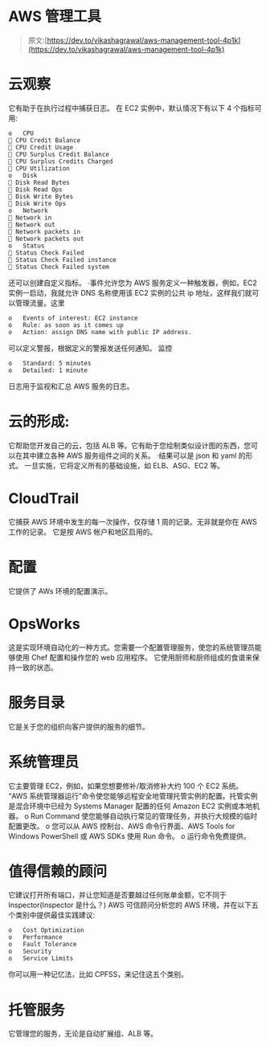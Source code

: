 # AWS 管理工具

> 原文:[https://dev.to/vikashagrawal/aws-management-tool-4p1k](https://dev.to/vikashagrawal/aws-management-tool-4p1k)

# [](#cloudwatch)云观察

它有助于在执行过程中捕获日志。
在 EC2 实例中，默认情况下有以下 4 个指标可用:

```
o   CPU
 CPU Credit Balance
 CPU Credit Usage
 CPU Surplus Credit Balance
 CPU Surplus Credits Charged
 CPU Utilization
o   Disk
 Disk Read Bytes
 Disk Read Ops
 Disk Write Bytes
 Disk Write Ops
o   Network
 Network in
 Network out
 Network packets in
 Network packets out
o   Status
 Status Check Failed
 Status Check Failed instance
 Status Check Failed system 
```

还可以创建自定义指标。
·事件允许您为 AWS 服务定义一种触发器，例如，EC2 实例一启动，我就允许 DNS 名称使用该 EC2 实例的公共 ip 地址，这样我们就可以管理流量。这里

```
o   Events of interest: EC2 instance
o   Rule: as soon as it comes up
o   Action: assign DNS name with public IP address. 
```

可以定义警报，根据定义的警报发送任何通知。
监控

```
o   Standard: 5 minutes
o   Detailed: 1 minute 
```

日志用于监视和汇总 AWS 服务的日志。

# [](#cloudformation)云的形成:

它帮助您开发自己的云，包括 ALB 等。它有助于您绘制类似设计图的东西，您可以在其中建立各种 AWS 服务组件之间的关系。
·结果可以是 json 和 yaml 的形式。
一旦实施，它将定义所有的基础设施，如 ELB、ASG、EC2 等。

# [](#cloudtrail)CloudTrail

它捕获 AWS 环境中发生的每一次操作，仅存储 1 周的记录。无非就是你在 AWS 工作的记录。
它是按 AWS 帐户和地区启用的。

# [](#config)配置

它提供了 AWs 环境的配置演示。

# [](#opsworks)OpsWorks

这是实现环境自动化的一种方式。您需要一个配置管理服务，使您的系统管理员能够使用 Chef 配置和操作您的 web 应用程序。
它使用厨师和厨师组成的食谱来保持一致的状态。

# [](#service-catalog)服务目录

它是关于您的组织向客户提供的服务的细节。

# [](#system-manager)系统管理员

它主要管理 EC2，例如，如果您想要修补/取消修补大约 100 个 EC2 系统。
“AWS 系统管理器运行”命令使您能够远程安全地管理托管实例的配置。托管实例是混合环境中已经为 Systems Manager 配置的任何 Amazon EC2 实例或本地机器。
o Run Command 使您能够自动执行常见的管理任务，并执行大规模的临时配置更改。
o 您可以从 AWS 控制台、AWS 命令行界面、AWS Tools for Windows PowerShell 或 AWS SDKs 使用 Run 命令。
o 运行命令免费提供。

# [](#trusted-advisor)值得信赖的顾问

它建议打开所有端口，并让您知道是否要越过任何账单金额，它不同于 Inspector(Inspector 是什么？)
AWS 可信顾问分析您的 AWS 环境，并在以下五个类别中提供最佳实践建议:

```
o   Cost Optimization
o   Performance
o   Fault Tolerance
o   Security
o   Service Limits 
```

你可以用一种记忆法，比如 CPFSS，来记住这五个类别。

# [](#managed-services)托管服务

它管理您的服务，无论是自动扩展组、ALB 等。